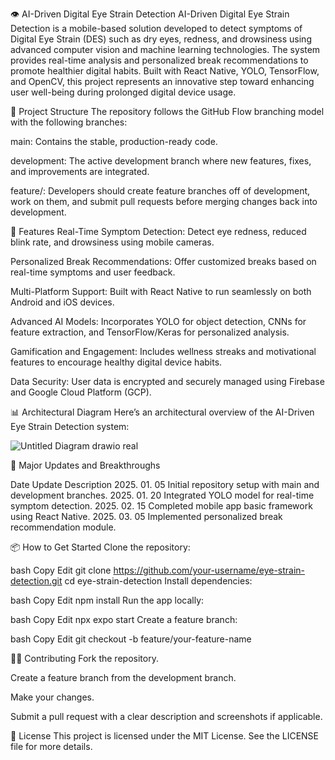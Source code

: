 👁️ AI-Driven Digital Eye Strain Detection
AI-Driven Digital Eye Strain Detection is a mobile-based solution developed to detect symptoms of Digital Eye Strain (DES) such as dry eyes, redness, and drowsiness using advanced computer vision and machine learning technologies. The system provides real-time analysis and personalized break recommendations to promote healthier digital habits. Built with React Native, YOLO, TensorFlow, and OpenCV, this project represents an innovative step toward enhancing user well-being during prolonged digital device usage.

📂 Project Structure
The repository follows the GitHub Flow branching model with the following branches:

main: Contains the stable, production-ready code.

development: The active development branch where new features, fixes, and improvements are integrated.

feature/: Developers should create feature branches off of development, work on them, and submit pull requests before merging changes back into development.

🚀 Features
Real-Time Symptom Detection: Detect eye redness, reduced blink rate, and drowsiness using mobile cameras.

Personalized Break Recommendations: Offer customized breaks based on real-time symptoms and user feedback.

Multi-Platform Support: Built with React Native to run seamlessly on both Android and iOS devices.

Advanced AI Models: Incorporates YOLO for object detection, CNNs for feature extraction, and TensorFlow/Keras for personalized analysis.

Gamification and Engagement: Includes wellness streaks and motivational features to encourage healthy digital device habits.

Data Security: User data is encrypted and securely managed using Firebase and Google Cloud Platform (GCP).

📊 Architectural Diagram
Here’s an architectural overview of the AI-Driven Eye Strain Detection system:

![Untitled Diagram drawio real](https://github.com/user-attachments/assets/23fe21e2-1488-4532-b08d-fc805541bee5)


📝 Major Updates and Breakthroughs

Date	Update Description
2025. 01. 05	Initial repository setup with main and development branches.
2025. 01. 20	Integrated YOLO model for real-time symptom detection.
2025. 02. 15	Completed mobile app basic framework using React Native.
2025. 03. 05	Implemented personalized break recommendation module.

📦 How to Get Started
Clone the repository:

bash
Copy
Edit
git clone https://github.com/your-username/eye-strain-detection.git
cd eye-strain-detection
Install dependencies:

bash
Copy
Edit
npm install
Run the app locally:

bash
Copy
Edit
npx expo start
Create a feature branch:

bash
Copy
Edit
git checkout -b feature/your-feature-name

🧑‍💻 Contributing
Fork the repository.

Create a feature branch from the development branch.

Make your changes.

Submit a pull request with a clear description and screenshots if applicable.

📄 License
This project is licensed under the MIT License. See the LICENSE file for more details.
